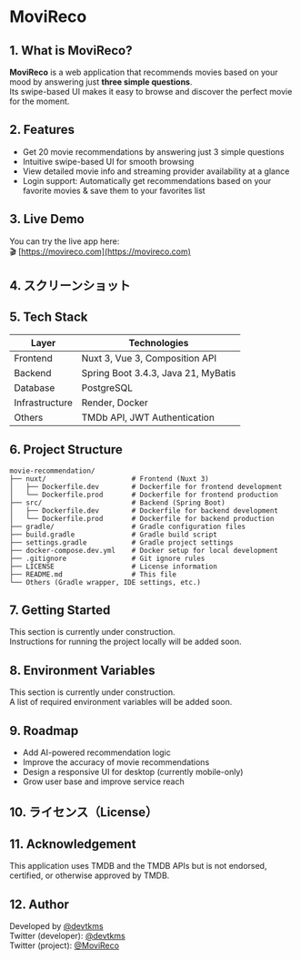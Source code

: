 # MoviReco

## 1. What is MoviReco?
**MoviReco** is a web application that recommends movies based on your mood by answering just **three simple questions**.  
Its swipe-based UI makes it easy to browse and discover the perfect movie for the moment.

## 2. Features
- Get 20 movie recommendations by answering just 3 simple questions
- Intuitive swipe-based UI for smooth browsing
- View detailed movie info and streaming provider availability at a glance
- Login support: Automatically get recommendations based on your favorite movies & save them to your favorites list

## 3. Live Demo
You can try the live app here:  
🎬 [https://movireco.com](https://movireco.com)

## 4. スクリーンショット

## 5. Tech Stack
| Layer        | Technologies                 |
|--------------|------------------------------|
| Frontend     | Nuxt 3, Vue 3, Composition API |
| Backend      | Spring Boot 3.4.3, Java 21, MyBatis |
| Database     | PostgreSQL                   |
| Infrastructure | Render, Docker               |
| Others       | TMDb API, JWT Authentication |

## 6. Project Structure

```plaintext
movie-recommendation/
├── nuxt/                     # Frontend (Nuxt 3)
│   ├── Dockerfile.dev        # Dockerfile for frontend development
│   └── Dockerfile.prod       # Dockerfile for frontend production
├── src/                      # Backend (Spring Boot)
│   ├── Dockerfile.dev        # Dockerfile for backend development
│   └── Dockerfile.prod       # Dockerfile for backend production
├── gradle/                   # Gradle configuration files
├── build.gradle              # Gradle build script
├── settings.gradle           # Gradle project settings
├── docker-compose.dev.yml    # Docker setup for local development
├── .gitignore                # Git ignore rules
├── LICENSE                   # License information
├── README.md                 # This file
└── Others (Gradle wrapper, IDE settings, etc.)
```
## 7. Getting Started
This section is currently under construction.  
Instructions for running the project locally will be added soon.

## 8. Environment Variables
This section is currently under construction.  
A list of required environment variables will be added soon.

## 9. Roadmap
- Add AI-powered recommendation logic
- Improve the accuracy of movie recommendations
- Design a responsive UI for desktop (currently mobile-only)
- Grow user base and improve service reach

## 10. ライセンス（License）

## 11. Acknowledgement
This application uses TMDB and the TMDB APIs but is not endorsed, certified, or otherwise approved by TMDB.

## 12. Author
Developed by [@devtkms](https://github.com/devtkms)  
Twitter (developer): [@devtkms](https://twitter.com/devtkms)  
Twitter (project): [@MoviReco](https://twitter.com/MoviReco)